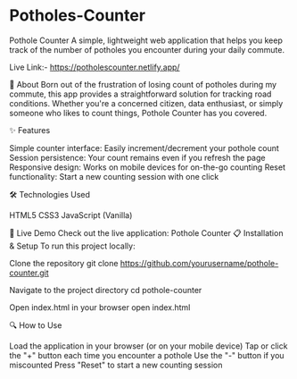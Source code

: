 # Potholes-Counter
Pothole Counter
A simple, lightweight web application that helps you keep track of the number of potholes you encounter during your daily commute.

Live Link:- https://potholescounter.netlify.app/

🚗 About
Born out of the frustration of losing count of potholes during my commute, this app provides a straightforward solution for tracking road conditions. Whether you're a concerned citizen, data enthusiast, or simply someone who likes to count things, Pothole Counter has you covered.

✨ Features

Simple counter interface: Easily increment/decrement your pothole count
Session persistence: Your count remains even if you refresh the page
Responsive design: Works on mobile devices for on-the-go counting
Reset functionality: Start a new counting session with one click


🛠️ Technologies Used

HTML5
CSS3
JavaScript (Vanilla)

🚀 Live Demo
Check out the live application: Pothole Counter
📋 Installation & Setup
To run this project locally:

Clone the repository
git clone https://github.com/yourusername/pothole-counter.git

Navigate to the project directory
cd pothole-counter

Open index.html in your browser
open index.html


🔍 How to Use

Load the application in your browser (or on your mobile device)
Tap or click the "+" button each time you encounter a pothole
Use the "-" button if you miscounted
Press "Reset" to start a new counting session
